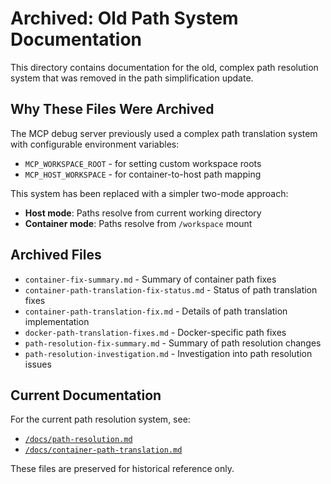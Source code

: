# Archived: Old Path System Documentation

This directory contains documentation for the old, complex path resolution system that was removed in the path simplification update.

## Why These Files Were Archived

The MCP debug server previously used a complex path translation system with configurable environment variables:
- `MCP_WORKSPACE_ROOT` - for setting custom workspace roots
- `MCP_HOST_WORKSPACE` - for container-to-host path mapping

This system has been replaced with a simpler two-mode approach:
- **Host mode**: Paths resolve from current working directory
- **Container mode**: Paths resolve from `/workspace` mount

## Archived Files

- `container-fix-summary.md` - Summary of container path fixes
- `container-path-translation-fix-status.md` - Status of path translation fixes
- `container-path-translation-fix.md` - Details of path translation implementation
- `docker-path-translation-fixes.md` - Docker-specific path fixes
- `path-resolution-fix-summary.md` - Summary of path resolution changes
- `path-resolution-investigation.md` - Investigation into path resolution issues

## Current Documentation

For the current path resolution system, see:
- [`/docs/path-resolution.md`](../../path-resolution.md)
- [`/docs/container-path-translation.md`](../../container-path-translation.md)

These files are preserved for historical reference only.
